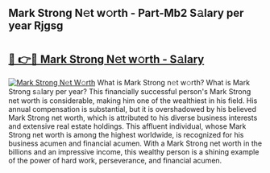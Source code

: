 ## Mark Strong N𝚎t w𝚘rth - Part-Mb2 S𝚊lary per year Rjgsg

# <h2><a href="http://gc50ljr.nevu.top/?p=Mark+Strong">🔗 👉🔴 Mark Strong N𝚎t w𝚘rth - S𝚊lary</a></h2>

[![Mark Strong N𝚎t W𝚘rth](https://i.imgur.com/Oavwk0R.jpeg)](http://gc50ljr.nevu.top/?p=Mark+Strong)
What is Mark Strong n𝚎t w𝚘rth? What is Mark Strong s𝚊lary per year?
This financially successful person's Mark Strong net worth is considerable, making him one of the wealthiest in his field. His annual compensation is substantial, but it is overshadowed by his believed Mark Strong net worth, which is attributed to his diverse business interests and extensive real estate holdings. This affluent individual, whose Mark Strong net worth is among the highest worldwide, is recognized for his business acumen and financial acumen. With a Mark Strong net worth in the billions and an impressive income, this wealthy person is a shining example of the power of hard work, perseverance, and financial acumen.
